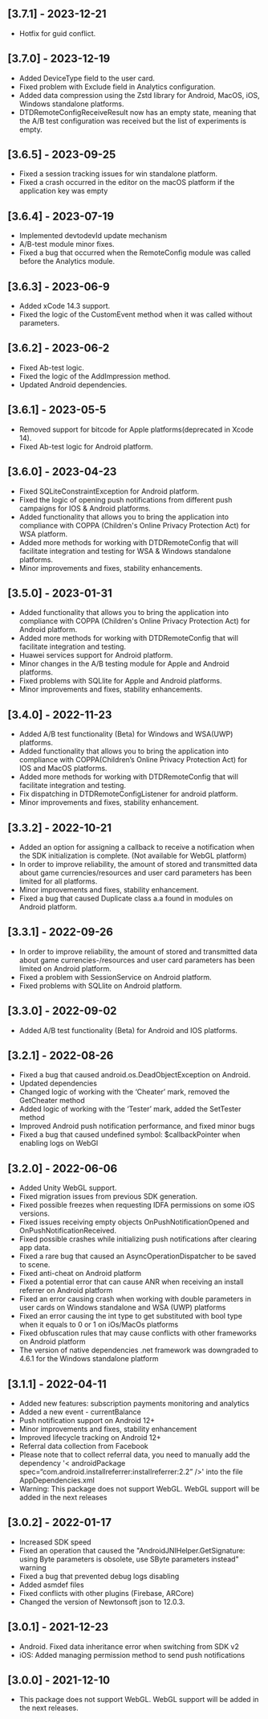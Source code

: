 ## [3.7.1] - 2023-12-21
- Hotfix for guid conflict.
## [3.7.0] - 2023-12-19
- Added DeviceType field to the user card.
- Fixed problem with Exclude field in Analytics configuration.
- Added data compression using the Zstd library for Android, MacOS, iOS, Windows standalone platforms.
- DTDRemoteConfigReceiveResult now has an empty state, meaning that the A/B test configuration was received but the list of experiments is empty.
## [3.6.5] - 2023-09-25
- Fixed a session tracking issues for win standalone platform.
- Fixed a crash occurred in the editor on the macOS platform if the application key was empty
## [3.6.4] - 2023-07-19
- Implemented devtodevId update mechanism
- A/B-test module minor fixes.
- Fixed a bug that occurred when the RemoteConfig module was called before the Analytics module.
## [3.6.3] - 2023-06-9
- Added xCode 14.3 support.
- Fixed the logic of the CustomEvent method when it was called without parameters.

## [3.6.2] - 2023-06-2
- Fixed Ab-test logic.
- Fixed the logic of the AddImpression method.
- Updated Android dependencies.

## [3.6.1] - 2023-05-5
- Removed support for bitcode for Apple platforms(deprecated in Xcode 14).
- Fixed Ab-test logic for Android platform.

## [3.6.0] - 2023-04-23
- Fixed SQLiteConstraintException for Android platform.
- Fixed the logic of opening push notifications from different push campaigns for IOS & Android platforms.
- Added functionality that allows you to bring the application into compliance with COPPA (Children's Online Privacy Protection Act) for WSA platform.
- Added more methods for working with DTDRemoteConfig that will facilitate integration and testing for WSA & Windows standalone platforms.
- Minor improvements and fixes, stability enhancements.

## [3.5.0] - 2023-01-31
- Added functionality that allows you to bring the application into compliance with COPPA (Children's Online Privacy Protection Act) for Android platform.
- Added more methods for working with DTDRemoteConfig that will facilitate integration and testing.
- Huawei services support for Android platform.
- Minor changes in the A/B testing module for Apple and Android platforms.
- Fixed problems with SQLlite for Apple and Android platforms.
- Minor improvements and fixes, stability enhancements.

## [3.4.0] - 2022-11-23
- Added A/B test functionality (Beta) for Windows and WSA(UWP) platforms.
- Added functionality that allows you to bring the application into compliance with COPPA(Children’s Online Privacy Protection Act) for IOS and MacOS platforms.
- Added more methods for working with DTDRemoteConfig that will facilitate integration and testing.
- Fix dispatching in DTDRemoteConfigListener for android platform.
- Minor improvements and fixes, stability enhancement.

## [3.3.2] - 2022-10-21
- Added an option for assigning a callback to receive a notification when the SDK initialization is complete. (Not available for WebGL platform)
- In order to improve reliability, the amount of stored and transmitted data about game currencies/resources and user card parameters has been limited for all platforms.
- Minor improvements and fixes, stability enhancement.
- Fixed a bug that caused Duplicate class a.a found in modules on Android platform.

## [3.3.1] - 2022-09-26
- In order to improve reliability, the amount of stored and transmitted data about game currencies-/resources and user card parameters has been limited on Android platform.
- Fixed a problem with SessionService on Android platform.
- Fixed problems with SQLlite on Android platform.

## [3.3.0] - 2022-09-02
- Added A/B test functionality (Beta) for Android and IOS platforms.

## [3.2.1] - 2022-08-26
- Fixed a bug that caused android.os.DeadObjectException on Android.
- Updated dependencies
- Changed logic of working with the ‘Cheater’ mark, removed the GetCheater method
- Added logic of working with the ‘Tester’ mark, added the SetTester method
- Improved Android push notification performance, and fixed minor bugs
- Fixed a bug that caused undefined symbol: $callbackPointer when enabling logs on WebGl

## [3.2.0] - 2022-06-06
- Added Unity WebGL support.
- Fixed migration issues from previous SDK generation.
- Fixed possible freezes when requesting IDFA permissions on some iOS versions.
- Fixed issues receiving empty objects OnPushNotificationOpened and OnPushNotificationReceived.
- Fixed possible crashes while initializing push notifications after clearing app data.
- Fixed a rare bug that caused an AsyncOperationDispatcher to be saved to scene.
- Fixed anti-cheat on Android platform
- Fixed a potential error that can cause ANR when receiving an install referrer on Android platform
- Fixed an error causing crash when working with double parameters in user cards on Windows standalone and WSA (UWP) platforms
- Fixed an error causing the int type to get substituted with bool type when it equals to 0 or 1 on iOs/MacOs platforms
- Fixed obfuscation rules that may cause conflicts with other frameworks on Android platform
- The version of native dependencies .net framework was downgraded to 4.6.1 for the Windows standalone platform

## [3.1.1] - 2022-04-11
- Added new features: subscription payments monitoring and analytics
- Added a new event - currentBalance
- Push notification support on Android 12+
- Minor improvements and fixes, stability enhancement
- Improved lifecycle tracking on Android 12+
- Referral data collection from Facebook
- Please note that to collect referral data, you need to manually add the dependency '< androidPackage spec=“com.android.installreferrer:installreferrer:2.2” />'  into the file AppDependencies.xml
- Warning: This package does not support WebGL. WebGL support will be added in the next releases

## [3.0.2] - 2022-01-17
- Increased SDK speed
- Fixed an operation that caused the "AndroidJNIHelper.GetSignature: using Byte parameters is obsolete, use SByte parameters instead" warning
- Fixed a bug that prevented debug logs disabling
- Added asmdef files
- Fixed conflicts with other plugins (Firebase, ARCore)
- Сhanged the version of Newtonsoft json to 12.0.3.

## [3.0.1] - 2021-12-23
 - Android. Fixed data inheritance error when switching from SDK v2
 - iOS: Added managing permission method to send push notifications

## [3.0.0] - 2021-12-10
 - This package does not support WebGL. WebGL support will be added in the next releases.
